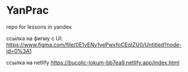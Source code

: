 # YanPrac
repo for lessons in yandex

ссылка на фигму с UI: https://www.figma.com/file/0E1vENv1yePwxfoCEqIZU0/Untitled?node-id=0%3A1

ссылка на netlify https://bucolic-lokum-bb7ea9.netlify.app/index.html

